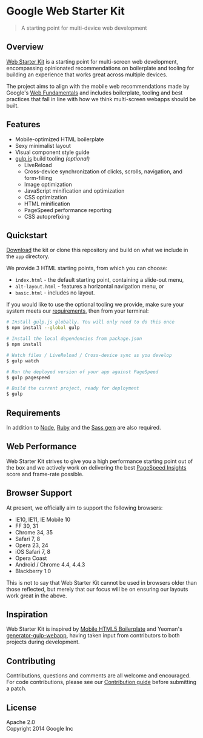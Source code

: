 # Google Web Starter Kit

> A starting point for multi-device web development


## Overview

[Web Starter Kit](http://developers.google/com/web/starter-kit) is a starting point for multi-screen web development, encompassing opinionated recommendations on boilerplate and tooling for building an experience that works great across multiple devices.

The project aims to align with the mobile web recommendations made by Google's [Web Fundamentals](http://developers.google.com/web/fundamentals) and includes boilerplate, tooling and best practices that fall in line with how we think multi-screen webapps should be built.

## Features

* Mobile-optimized HTML boilerplate
* Sexy minimalist layout
* Visual component style guide
* [gulp.js](http://gulpjs.com) build tooling *(optional)*
  * LiveReload
  * Cross-device synchronization of clicks, scrolls, navigation, and form-filling
  * Image optimization
  * JavaScript minification and optimization
  * CSS optimization
  * HTML minification
  * PageSpeed performance reporting
  * CSS autoprefixing

## Quickstart

[Download](http://github.com/google/web-starter-kit/archive/master.zip) the kit or clone this repository and build on what we include in the `app` directory.

We provide 3 HTML starting points, from which you can choose:

- `index.html` - the default starting point, containing a slide-out menu,
- `alt-layout.html` - features a horizontal navigation menu, or
- `basic.html` - includes no layout.

If you would like to use the optional tooling we provide, make sure your system meets our [requirements](#requirements), then from your terminal:

```sh
# Install gulp.js globally. You will only need to do this once
$ npm install --global gulp

# Install the local dependencies from package.json
$ npm install

# Watch files / LiveReload / Cross-device sync as you develop
$ gulp watch

# Run the deployed version of your app against PageSpeed
$ gulp pagespeed

# Build the current project, ready for deployment
$ gulp
```

## Requirements

In addition to [Node](http://nodejs.org), [Ruby](https://www.ruby-lang.org/) and the [Sass gem](http://sass-lang.com/install) are also required.

## Web Performance

Web Starter Kit strives to give you a high performance starting point out of the box and we actively work on delivering the best [PageSpeed Insights](https://developers.google.com/speed/pagespeed/insights/) score and frame-rate possible.

## Browser Support

At present, we officially aim to support the following browsers:

* IE10, IE11, IE Mobile 10 
* FF 30, 31
* Chrome 34, 35
* Safari 7, 8
* Opera 23, 24
* iOS Safari 7, 8
* Opera Coast
* Android / Chrome 4.4, 4.4.3
* Blackberry 1.0

This is not to say that Web Starter Kit cannot be used in browsers older than those reflected, but merely that our focus will be on ensuring our layouts work great in the above.

## Inspiration

Web Starter Kit is inspired by [Mobile HTML5 Boilerplate](http://html5boilerplate.com/mobile/) and Yeoman's [generator-gulp-webapp](https://github.com/yeoman/generator-gulp-webapp), having taken input from contributors to both projects during development.

## Contributing

Contributions, questions and comments are all welcome and encouraged. For code contributions, please see our [Contribution guide](https://github.com/google/web-starter-kit/wiki/Contributing) before submitting a patch.

## License

Apache 2.0  
Copyright 2014 Google Inc
